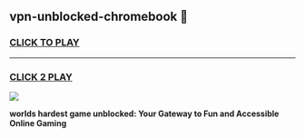 
## vpn-unblocked-chromebook 👋
<h3>
<a href="https://premium.freeplayer.one?title=vpn-unblocked-chromebook&ref=14F">CLICK TO PLAY</a></h3>
<hr>

<h3>
<a href="https://premium.freeplayer.one?title=vpn-unblocked-chromebook&ref=14F">CLICK 2 PLAY</a>
  
</h3>

<a href="https://premium.freeplayer.one?title=vpn-unblocked-chromebook&ref=12F/"><img src="https://clearcache.store/games.png"></a>


**worlds hardest game unblocked: Your Gateway to Fun and Accessible Online Gaming**
